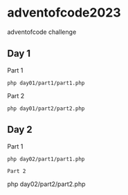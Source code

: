 # adventofcode2023
adventofcode challenge

## Day 1

Part 1
```
php day01/part1/part1.php
```
Part 2
```
php day01/part2/part2.php
```
## Day 2

Part 1
```
php day02/part1/part1.php

Part 2
```
php day02/part2/part2.php
